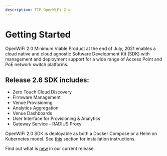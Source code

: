 ```yaml
---
description: TIP OpenWiFi 2.x
---
```


# Getting Started

OpenWiFi 2.0 Minimum Viable Product at the end of July, 2021 enables a cloud native and cloud agnostic Software Development Kit (SDK) with management and deployment support for a wide range of Access Point and PoE network switch platforms.

## Release 2.6 SDK includes:

* Zero Touch Cloud Discovery
* Firmware Management
* Venue Provisioning&#x20;
* Analytics Aggregation
* Venue Dashboards&#x20;
* User Interface for Provisioning & Analytics
* Gateway Service - RADIUS Proxy



OpenWiFi 2.0 SDK is deployable as both a Docker Compose or a Helm on Kubernetes model. See [this](broken-reference) section for installation instructions.



Find out what is [new](../release/whats-new.md) in our current release.
